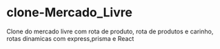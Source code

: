 # clone-Mercado_Livre
Clone do mercado livre com rota de produto, rota de produtos e carinho, rotas dinamicas com express,prisma e React
